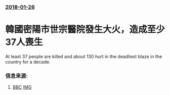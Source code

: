 ### [2018-01-26](/news/2018/01/26/index.md)

##### 
# 韓國密陽市世宗醫院發生大火，造成至少37人喪生 

At least 37 people are killed and about 130 hurt in the deadliest blaze in the country for a decade.


### 信息来源:

1. [BBC](http://www.bbc.com/news/world-asia-42828023) [IMG](https://ichef.bbci.co.uk/images/ic/1024x576/p05w4t09.jpg)

